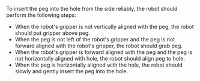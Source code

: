 To insert the peg into the hole from the side reliably, the robot should perform the following steps:
- When the robot's gripper is not vertically aligned with the peg, the robot should put gripper above peg.
- When the peg is not left of the robot's gripper and the peg is not forward aligned with the robot's gripper, the robot should grab peg.
- When the robot's gripper is forward aligned with the peg and the peg is not horizontally aligned with hole, the robot should align peg to hole.
- When the peg is horizontally aligned with the hole, the robot should slowly and gently insert the peg into the hole.